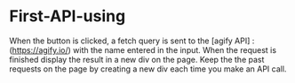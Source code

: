 # First-API-using
When the button is clicked, a fetch query is sent to the [agify API] : (<https://agify.io/>) with the name entered in the input. When the request is finished display the result in a new div on the page. Keep the the past requests on the page by creating a new div each time you make an API call.
